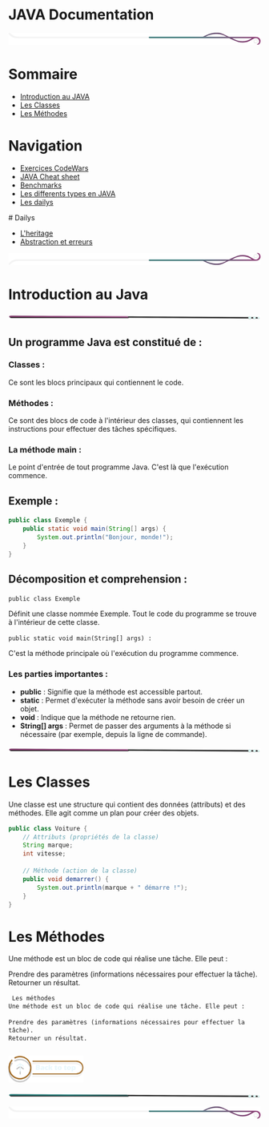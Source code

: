 # JAVA Documentation

<!-- Main image  -->

![border](./assets/line/border_deco_rt.png)

# Sommaire

- [Introduction au JAVA](#introduction-au-java)
- [Les Classes](#les-classes)
- [Les Méthodes](#les-méthodes)

# Navigation

- [Exercices CodeWars](./doc/exercices_codewars.md)
- [JAVA Cheat sheet](./doc/java_cheatsheet.md)
- [Benchmarks](./doc/benchmarks.md)
- [Les differents types en JAVA](./doc/java_type.md)
- [Les dailys](./doc/dailys.md)

# Dailys

- [L'heritage](/doc/heritage.md)
- [Abstraction et erreurs](./doc/abstraction_erreurs.md)

![border](./assets/line/border_deco_rb.png)

# Introduction au Java

![border](./assets/line/line-pink-point_l.png)

## Un programme Java est constitué de :

### Classes :

Ce sont les blocs principaux qui contiennent le code.

### Méthodes :

Ce sont des blocs de code à l'intérieur des classes, qui contiennent les instructions pour effectuer des tâches spécifiques.

### La méthode main :

Le point d'entrée de tout programme Java. C'est là que l'exécution commence.

## Exemple :

```java
public class Exemple {
    public static void main(String[] args) {
        System.out.println("Bonjour, monde!");
    }
}
```

## Décomposition et comprehension :

`public class Exemple`

Définit une classe nommée Exemple.
Tout le code du programme se trouve à l'intérieur de cette classe.

`public static void main(String[] args) :`

C'est la méthode principale où l'exécution du programme commence.

### Les parties importantes :

- **public** : Signifie que la méthode est accessible partout.
- **static** : Permet d'exécuter la méthode sans avoir besoin de créer un objet.
- **void** : Indique que la méthode ne retourne rien.
- **String[] args** : Permet de passer des arguments à la méthode si nécessaire (par exemple, depuis la ligne de commande).

![border](./assets/line/line-pink-point_l.png)

# Les Classes

Une classe est une structure qui contient des données (attributs) et des méthodes. Elle agit comme un plan pour créer des objets.

```java
public class Voiture {
    // Attributs (propriétés de la classe)
    String marque;
    int vitesse;

    // Méthode (action de la classe)
    public void demarrer() {
        System.out.println(marque + " démarre !");
    }
}
```

# Les Méthodes

Une méthode est un bloc de code qui réalise une tâche. Elle peut :

Prendre des paramètres (informations nécessaires pour effectuer la tâche).
Retourner un résultat.

```
 Les méthodes
Une méthode est un bloc de code qui réalise une tâche. Elle peut :

Prendre des paramètres (informations nécessaires pour effectuer la tâche).
Retourner un résultat.
```

```

```

<a href="#sommaire">
<img src="assets/button/back_to_top.png" alt="Home page" style="width: 150px; height: auto;">
</a>

![border](./assets/line/line-teal-point_l.png)

![border](./assets/line/border_deco_rt.png)
